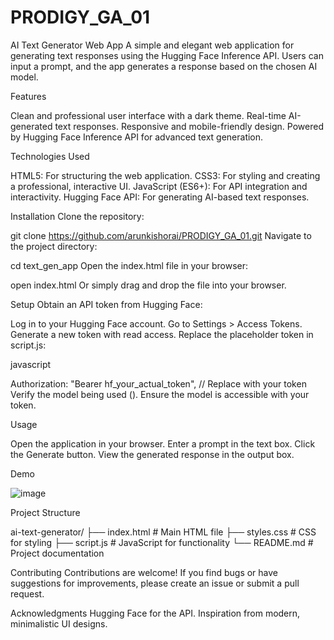 # PRODIGY_GA_01
AI Text Generator Web App
A simple and elegant web application for generating text responses using the Hugging Face Inference API. Users can input a prompt, and the app generates a response based on the chosen AI model.

Features

Clean and professional user interface with a dark theme.
Real-time AI-generated text responses.
Responsive and mobile-friendly design.
Powered by Hugging Face Inference API for advanced text generation.

Technologies Used

HTML5: For structuring the web application.
CSS3: For styling and creating a professional, interactive UI.
JavaScript (ES6+): For API integration and interactivity.
Hugging Face API: For generating AI-based text responses.

Installation
Clone the repository:

git clone https://github.com/arunkishorai/PRODIGY_GA_01.git
Navigate to the project directory:

cd text_gen_app
Open the index.html file in your browser:

open index.html
Or simply drag and drop the file into your browser.

Setup
Obtain an API token from Hugging Face:

Log in to your Hugging Face account.
Go to Settings > Access Tokens.
Generate a new token with read access.
Replace the placeholder token in script.js:

javascript

Authorization: "Bearer hf_your_actual_token", // Replace with your token
Verify the model being used (). Ensure the model is accessible with your token.

Usage

Open the application in your browser.
Enter a prompt in the text box.
Click the Generate button.
View the generated response in the output box.

Demo

![image](https://github.com/user-attachments/assets/a759d3a7-c4db-4632-a0b0-8af79423f044)


Project Structure

ai-text-generator/
├── index.html       # Main HTML file
├── styles.css       # CSS for styling
├── script.js        # JavaScript for functionality
└── README.md        # Project documentation

Contributing
Contributions are welcome! If you find bugs or have suggestions for improvements, please create an issue or submit a pull request.

Acknowledgments
Hugging Face for the API.
Inspiration from modern, minimalistic UI designs.
